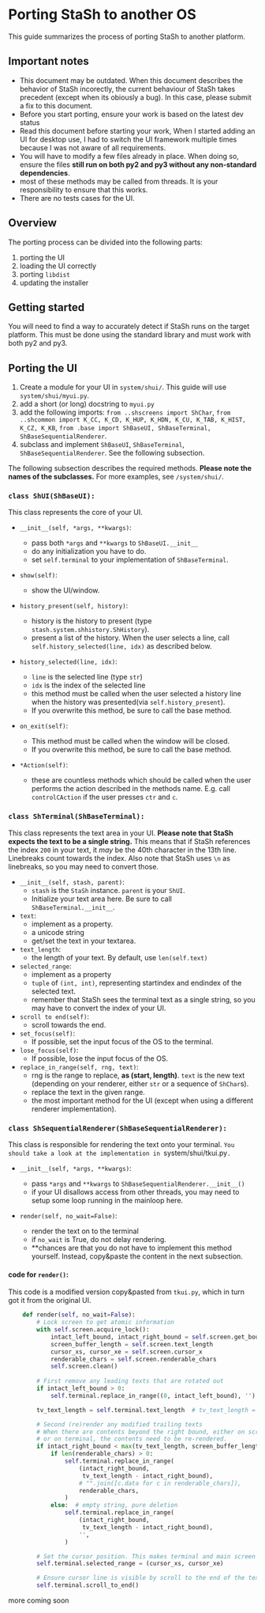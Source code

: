 # Porting StaSh to another OS

This guide summarizes the process of porting StaSh to another platform.

## Important notes
- This document may be outdated. When this document describes the behavior of StaSh incorectly, the current behaviour of StaSh takes precedent (except when its obiously a bug). In this case, please submit a fix to this document.
- Before you start porting, ensure your work is based on the latest dev status
- Read this document before starting your work, When I started adding an UI for desktop use, I had to switch the UI framework multiple times because I was not aware of all requirements.
- You will have to modify a few files already in place. When doing so, ensure the files **still run on both py2 and py3 without any non-standard dependencies**.
- most of these methods may be called from threads. It is your responsibility to ensure that this works.
- There are no tests cases for the UI.


## Overview

The porting process can be divided into the following parts:

1. porting the UI
2. loading the UI correctly
3. porting `libdist`
4. updating the installer

## Getting started

You will need to find a way to accurately detect if StaSh runs on the target platform. This must be done using the standard library and must work with both py2 and py3.

## Porting the UI

1. Create a module for your UI in `system/shui/`. This guide will use `system/shui/myui.py`.
2. add a short (or long) docstring to `myui.py`
3. add the following imports: `from ..shscreens import ShChar`, `from ..shcommon import K_CC, K_CD, K_HUP, K_HDN, K_CU, K_TAB, K_HIST, K_CZ, K_KB`, `from .base import ShBaseUI, ShBaseTerminal, ShBaseSequentialRenderer`.
4. subclass and implement `ShBaseUI`, `ShBaseTerminal`, `ShBaseSequentialRenderer`. See the following subsection.

The following subsection describes the required methods. **Please note the names of the subclasses.** For more examples, see `/system/shui/`.

### `class ShUI(ShBaseUI):`

This class represents the core of your UI.

- `__init__(self, *args, **kwargs)`:
  - pass both `*args` and `**kwargs` to `ShBaseUI.__init__`
  - do any initialization you have to do.
  - set `self.terminal` to your implementation of `ShBaseTerminal`.
 
- `show(self)`:
  - show the UI/window.

- `history_present(self, history)`:
  - history is the history to present (type `stash.system.shhistory.ShHistory`).
  - present a list of the history. When the user selects a line, call `self.history_selected(line, idx)` as described below.
- `history_selected(line, idx)`:
  - `line` is the selected line (type `str`)
  - `idx` is the index of the selected line
  - this method must be called when the user selected a history line when the history was presented(via `self.history_present`).
  - If you overwrite this method, be sure to call the base method.

- `on_exit(self)`:
   - This method must be called when the window will be closed.
   - If you overwrite this method, be sure to call the base method.
   
 - `*Action(self)`:
   - these are countless methods which should be called when the user performs the action described in the methods name. E.g. call `controlCAction` if the user presses `ctr` and `c`.

### `class ShTerminal(ShBaseTerminal):`
This class represents the text area in your UI.
**Please note that StaSh expects the text to be a single string.** This means that if StaSh references the index `200` in your text, it *may* be the 40th character in the 13th line. Linebreaks count towards the index.
Also note that StaSh uses `\n` as linebreaks, so you may need to convert those.

- `__init__(self, stash, parent)`:
   - `stash` is the `StaSh` instance. `parent` is your `ShUI`.
   - Initialize your text area here. Be sure to call `ShBaseTerminal.__init__`.
- `text`:
   - implement as a property.
   - a unicode string
   - get/set the text in your textarea.
- `text_length`:
   - the length of your text. By default, use `len(self.text)`
- `selected_range`:
   - implement as a property
   - `tuple` of `(int, int)`, representing startindex and endindex of the selected text.
   - remember that StaSh sees the terminal text as a single string, so you may have to convert the index of your UI.
- `scroll to end(self)`:
   - scroll towards the end.
- `set_focus(self)`:
   - If possible, set the input focus of the OS to the terminal.
- `lose_focus(self)`:
   - If possible, lose the input focus of the OS.
- `replace_in_range(self, rng, text)`:
   - rng is the range to replace, **as (start, length)**. `text` is the new text (depending on your renderer, either `str` or a sequence of `ShChar`s). 
   - replace the text in the given range.
   - the most important method for the UI (except when using a different renderer implementation).


### `class ShSequentialRenderer(ShBaseSequentialRenderer):`

This class is responsible for rendering the text onto your terminal.
`You should take a look at the implementation in `system/shui/tkui.py`.`

- `__init__(self, *args, **kwargs)`:
    - pass `*args` and `**kwargs` to `ShBaseSequentialRenderer.__init__()`
    - if your UI disallows access from other threads, you may need to setup some loop running in the mainloop here.

- `render(self, no_wait=False)`:
    - render the text on to the terminal
    - if `no_wait` is True, do not delay rendering.
    - **chances are that you do not have to implement this method yourself. Instead, copy&paste the content in the next subsection.

#### code for `render()`:
This code is a modified version copy&pasted from `tkui.py`, which in turn got it from the original UI.
```python
    def render(self, no_wait=False):
        # Lock screen to get atomic information
        with self.screen.acquire_lock():
            intact_left_bound, intact_right_bound = self.screen.get_bounds()
            screen_buffer_length = self.screen.text_length
            cursor_xs, cursor_xe = self.screen.cursor_x
            renderable_chars = self.screen.renderable_chars
            self.screen.clean()
        
        # First remove any leading texts that are rotated out
        if intact_left_bound > 0:
            self.terminal.replace_in_range((0, intact_left_bound), '')

        tv_text_length = self.terminal.text_length  # tv_text_length = tvo_texts.length()

        # Second (re)render any modified trailing texts
        # When there are contents beyond the right bound, either on screen
        # or on terminal, the contents need to be re-rendered.
        if intact_right_bound < max(tv_text_length, screen_buffer_length):
            if len(renderable_chars) > 0:
                self.terminal.replace_in_range(
                    (intact_right_bound,
                     tv_text_length - intact_right_bound),
                    # "".join([c.data for c in renderable_chars]),
                    renderable_chars,
                )
            else:  # empty string, pure deletion
                self.terminal.replace_in_range(
                    (intact_right_bound,
                     tv_text_length - intact_right_bound),
                    '',
                )

        # Set the cursor position. This makes terminal and main screen cursors in sync
        self.terminal.selected_range = (cursor_xs, cursor_xe)

        # Ensure cursor line is visible by scroll to the end of the text
        self.terminal.scroll_to_end()
```

more coming soon
